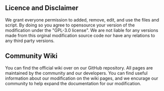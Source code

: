 ## Licence and Disclaimer
We grant everyone permission to added, remove, edit, and use the files and script.
By doing so you agree to opensource your version of the modification under the "GPL-3.0 license".
We are not liable for any versions made from this orginal modification source code nor have any relations to any third party versions.

## Community Wiki
You can find the official wiki over on our GitHub repository. 
All pages are maintained by the community and our developers.
You can find useful information about our modification on the wiki pages, 
and we encurage our community to help expand the documentation for our modification.
